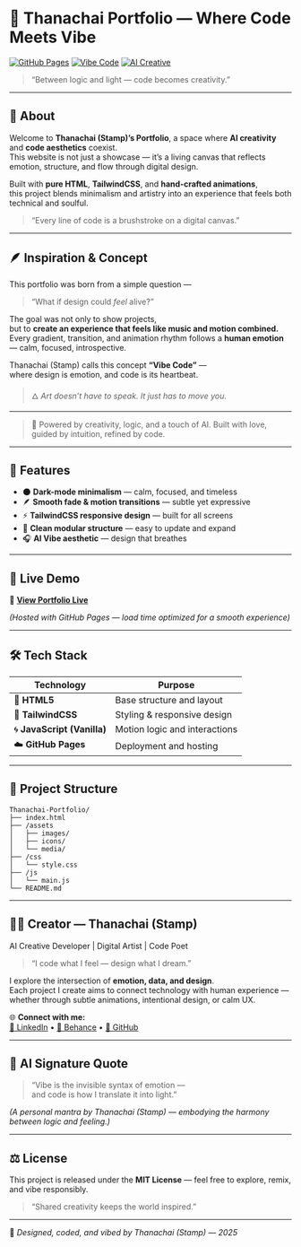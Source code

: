 
# 🌙 Thanachai Portfolio — Where Code Meets Vibe
[![GitHub Pages](https://img.shields.io/badge/Deploy-GitHub%20Pages-blue?logo=github)](https://stamppplus.github.io/Thanachai-Portfolio/)
[![Vibe Code](https://img.shields.io/badge/vibe-code-black?logo=visualstudiocode)](#)
[![AI Creative](https://img.shields.io/badge/AI-Creative-pink?logo=openai)](#)
> “Between logic and light — code becomes creativity.”

---

## 🧠 About

Welcome to **Thanachai (Stamp)’s Portfolio**, a space where **AI creativity** and **code aesthetics** coexist.  
This website is not just a showcase — it’s a living canvas that reflects emotion, structure, and flow through digital design.  

Built with **pure HTML**, **TailwindCSS**, and **hand-crafted animations**,  
this project blends minimalism and artistry into an experience that feels both technical and soulful.  

> “Every line of code is a brushstroke on a digital canvas.”

---

## 🪶 Inspiration & Concept

This portfolio was born from a simple question —  
> “What if design could *feel* alive?”  

The goal was not only to show projects,  
but to **create an experience that feels like music and motion combined.**  
Every gradient, transition, and animation rhythm follows a **human emotion** — calm, focused, introspective.

Thanachai (Stamp) calls this concept **“Vibe Code”** —  
where design is emotion, and code is its heartbeat.  

> 🜂 *Art doesn’t have to speak. It just has to move you.*

---

> 🧠 Powered by creativity, logic, and a touch of AI.
> Built with love, guided by intuition, refined by code.


---

## 🎨 Features

- 🌑 **Dark-mode minimalism** — calm, focused, and timeless  
- 🪶 **Smooth fade & motion transitions** — subtle yet expressive  
- ⚡ **TailwindCSS responsive design** — built for all screens  
- 🧩 **Clean modular structure** — easy to update and expand  
- 🎧 **AI Vibe aesthetic** — design that breathes

---

## 🚀 Live Demo

🔗 [**View Portfolio Live**](https://stamppplus.github.io/Thanachai-Portfolio/)  

*(Hosted with GitHub Pages — load time optimized for a smooth experience)*

---

## 🛠 Tech Stack

| Technology | Purpose |
|-------------|----------|
| 🧱 **HTML5** | Base structure and layout |
| 🎨 **TailwindCSS** | Styling & responsive design |
| 🌀 **JavaScript (Vanilla)** | Motion logic and interactions |
| ☁️ **GitHub Pages** | Deployment and hosting |

---

## 📁 Project Structure

```
Thanachai-Portfolio/
├── index.html
├── /assets
│   ├── images/
│   ├── icons/
│   └── media/
├── /css
│   └── style.css
├── /js
│   └── main.js
└── README.md
```

---

## 👨‍💻 Creator — Thanachai (Stamp)

AI Creative Developer | Digital Artist | Code Poet  

> “I code what I feel — design what I dream.”  

I explore the intersection of **emotion, data, and design**.  
Each project I create aims to connect technology with human experience —  
whether through subtle animations, intentional design, or calm UX.  

🌐 **Connect with me:**  
[💼 LinkedIn](#) • [🎨 Behance](#) • [🐙 GitHub](https://github.com/stamppplus)

---

## 🔮 AI Signature Quote

> “Vibe is the invisible syntax of emotion —  
>  and code is how I translate it into light.”

*(A personal mantra by Thanachai (Stamp) — embodying the harmony between logic and feeling.)*

---

## ⚖️ License

This project is released under the **MIT License** — feel free to explore, remix, and vibe responsibly.  
> “Shared creativity keeps the world inspired.”

---

🪩 *Designed, coded, and vibed by Thanachai (Stamp) — 2025*
